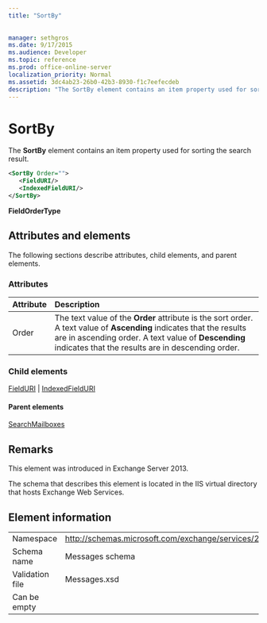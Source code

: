 ```yaml
---
title: "SortBy"
 
 
manager: sethgros
ms.date: 9/17/2015
ms.audience: Developer
ms.topic: reference
ms.prod: office-online-server
localization_priority: Normal
ms.assetid: 3dc4ab23-26b0-42b3-8930-f1c7eefecdeb
description: "The SortBy element contains an item property used for sorting the search result."
---
```


# SortBy

The **SortBy** element contains an item property used for sorting the search result. 
  
```XML
<SortBy Order="">
   <FieldURI/>
   <IndexedFieldURI/>
</SortBy>
```

 **FieldOrderType**
## Attributes and elements

The following sections describe attributes, child elements, and parent elements.
  
### Attributes

|**Attribute**|**Description**|
|:-----|:-----|
|Order  <br/> |The text value of the **Order** attribute is the sort order. A text value of **Ascending** indicates that the results are in ascending order. A text value of **Descending** indicates that the results are in descending order.  <br/> |
   
### Child elements

[FieldURI](fielduri.md) | [IndexedFieldURI](indexedfielduri.md)
  
#### Parent elements

[SearchMailboxes](searchmailboxes.md)
  
## Remarks

This element was introduced in Exchange Server 2013.
  
The schema that describes this element is located in the IIS virtual directory that hosts Exchange Web Services.
  
## Element information

|||
|:-----|:-----|
|Namespace  <br/> |http://schemas.microsoft.com/exchange/services/2006/messages  <br/> |
|Schema name  <br/> |Messages schema  <br/> |
|Validation file  <br/> |Messages.xsd  <br/> |
|Can be empty  <br/> ||
   

